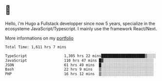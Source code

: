 # 👋 

Hello, i'm Hugo a Fullstack developper since now 5 years, specialize in the ecosysteme JavaScript/Typescript. I mainly use the framework React/Next.

More informations on my [portfolio](https://hcampos.fr)

<!--START_SECTION:waka-->

```txt
Total Time: 1,611 hrs 7 mins

TypeScript                 1,305 hrs 22 mins████████████████████▒░░░░   81.02 %
JavaScript                 110 hrs 47 mins █▓░░░░░░░░░░░░░░░░░░░░░░░   06.88 %
JSON                       61 hrs 49 mins  █░░░░░░░░░░░░░░░░░░░░░░░░   03.84 %
Bash                       22 hrs 9 mins   ▒░░░░░░░░░░░░░░░░░░░░░░░░   01.38 %
PHP                        16 hrs 12 mins  ▒░░░░░░░░░░░░░░░░░░░░░░░░   01.01 %
```

<!--END_SECTION:waka-->
